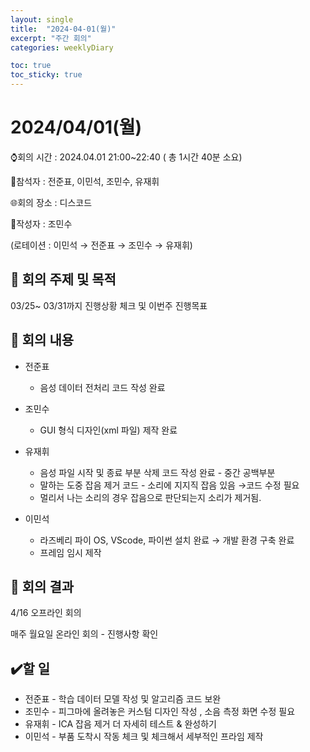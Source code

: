 ```yaml
---
layout: single
title:  "2024-04-01(월)"
excerpt: "주간 회의"
categories: weeklyDiary

toc: true
toc_sticky: true
---
```

# 2024/04/01(월)

⌚회의 시간 : 2024.04.01 21:00~22:40 ( 총 1시간 40분 소요)

👤참석자 : 전준표, 이민석, 조민수, 유재휘

🌐회의 장소 : 디스코드

📝작성자 :  조민수

(로테이션 : 이민석 → 전준표 → 조민수 → 유재휘)

## 🔳 **회의 주제 및 목적**

03/25~ 03/31까지 진행상황 체크 및 이번주 진행목표 

## 🔳 **회의 내용**

- 전준표
    - 음성 데이터 전처리 코드 작성 완료
- 조민수
    - GUI 형식 디자인(xml 파일) 제작 완료
- 유재휘
    - 음성 파일 시작 및 종료 부분 삭제 코드 작성 완료 - 중간 공백부분
    - 말하는 도중 잡음 제거 코드 - 소리에 지지직 잡음 있음 →코드 수정 필요
    - 멀리서 나는 소리의 경우 잡음으로 판단되는지 소리가 제거됨.
    
- 이민석
    - 라즈베리 파이 OS, VScode, 파이썬 설치 완료 → 개발 환경 구축 완료
    - 프레임 임시 제작

## 🔳 **회의 결과**

4/16 오프라인 회의 

매주 월요일 온라인 회의 - 진행사항 확인

## ✔️할 일

- 전준표 - 학습 데이터 모델 작성 및 알고리즘 코드 보완
- 조민수 - 피그마에 올려놓은 커스텀 디자인 작성 , 소음 측정 화면 수정 필요
- 유재휘 - ICA 잡음 제거 더 자세히 테스트 & 완성하기
- 이민석 - 부품 도착시 작동 체크 및 체크해서 세부적인 프라임 제작